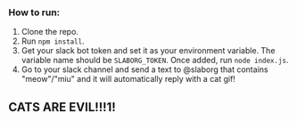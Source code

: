 ### How to run:
1. Clone the repo.
2. Run ```npm install```.
3. Get your slack bot token and set it as your environment variable. The variable name should be ```SLABORG_TOKEN```. Once added, run ```node index.js```.
4. Go to your slack channel and send a text to @slaborg that contains "meow"/"miu" and it will automatically reply with a cat gif!

## CATS ARE EVIL!!!1!